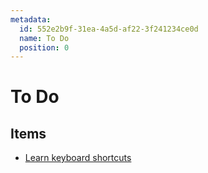 ```yaml
---
metadata:
  id: 552e2b9f-31ea-4a5d-af22-3f241234ce0d
  name: To Do
  position: 0
---
```


# To Do

## Items

- [Learn keyboard shortcuts](items/17926fc5-2b6a-4a98-87b3-6415c66840c2.md)
